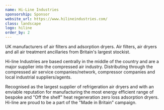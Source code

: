 ```yaml
---
name: Hi-Line Industries
sponsorship: Sponsor
website_url: https://www.hilineindustries.com/
class: landscape
logo: hiline
order_by: 2
---
```


UK manufacturers of air filters and adsorption dryers. Air filters, air dryers and all air treatment ancillaries from Britain's largest stockist.

Hi-line Industries are based centrally in the middle of the country and are a major supplier into the compressed air industry. Distributing through the compressed air service companies/network, compressor companies and local industrial suppliers/agents. 

Recognised as the largest supplier of refrigeration air dryers and with an enviable reputation for manufacturing the most energy efficient range of bespoke and "Off the shelf" heat regeneration zero loss adsorption dryers.  Hi-line are proud to be a part of the "Made in Britain" campaign.